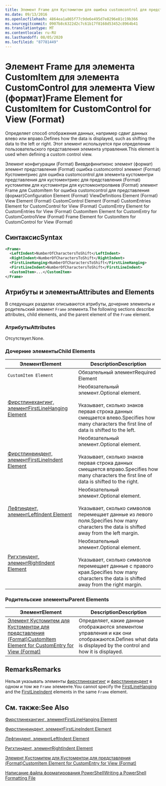 ```yaml
---
title: Элемент Frame для Кустомитем для ошибка customcontrol для представления (формат) | Документация Майкрософт
ms.date: 09/13/2016
ms.openlocfilehash: 4864ea1a865f77c9de6e495d7e8296e81c19b366
ms.sourcegitcommit: 0907b8c6322d2c7c61b17f8168d53452c8964b41
ms.translationtype: MT
ms.contentlocale: ru-RU
ms.lasthandoff: 08/05/2020
ms.locfileid: "87781449"
---
```

# <a name="frame-element-for-customitem-for-customcontrol-for-view-format"></a><span data-ttu-id="42848-102">Элемент Frame для элемента CustomItem для элемента CustomControl для элемента View (формат)</span><span class="sxs-lookup"><span data-stu-id="42848-102">Frame Element for CustomItem for CustomControl for View (Format)</span></span>

<span data-ttu-id="42848-103">Определяет способ отображения данных, например сдвиг данных влево или вправо.</span><span class="sxs-lookup"><span data-stu-id="42848-103">Defines how the data is displayed, such as shifting the data to the left or right.</span></span> <span data-ttu-id="42848-104">Этот элемент используется при определении пользовательского представления элемента управления.</span><span class="sxs-lookup"><span data-stu-id="42848-104">This element is used when defining a custom control view.</span></span>

<span data-ttu-id="42848-105">Элемент конфигурации (Format) Виевдефинитионс элемент (формат) элемент представления (Format) ошибка customcontrol элемент (Format) Кустоментриес для ошибка customcontrol для элемента кустоментри представления для кустоментриес для представления (Format) кустомитем для кустоментри для кустомконтролвиев (Format) элемент Frame для CustomItem for ошибка customcontrol для представления (формат)</span><span class="sxs-lookup"><span data-stu-id="42848-105">Configuration Element (Format) ViewDefinitions Element (Format) View Element (Format) CustomControl Element (Format) CustomEntries Element for CustomControl for View (Format) CustomEntry Element for CustomEntries for View (Format) CustomItem Element for CustomEntry for CustomControlView (Format) Frame Element for CustomItem for CustomControl for View (Format)</span></span>

## <a name="syntax"></a><span data-ttu-id="42848-106">Синтаксис</span><span class="sxs-lookup"><span data-stu-id="42848-106">Syntax</span></span>

```xml
<Frame>
  <LeftIndent>NumberOfCharactersToShift</LeftIndent>
  <RightIndent>NumberOfCharactersToShift</RightIndent>
  <FirstLineHanging>NumberOfCharactersToShift</FirstLineHanging>
  <FirstLineIndent>NumberOfCharactersToShift</FirstLineIndent>
  <CustomItem>...</CustomItem>
</Frame>
```

## <a name="attributes-and-elements"></a><span data-ttu-id="42848-107">Атрибуты и элементы</span><span class="sxs-lookup"><span data-stu-id="42848-107">Attributes and Elements</span></span>

<span data-ttu-id="42848-108">В следующих разделах описываются атрибуты, дочерние элементы и родительский элемент `Frame` элемента.</span><span class="sxs-lookup"><span data-stu-id="42848-108">The following sections describe attributes, child elements, and the parent element of the `Frame` element.</span></span>

### <a name="attributes"></a><span data-ttu-id="42848-109">Атрибуты</span><span class="sxs-lookup"><span data-stu-id="42848-109">Attributes</span></span>

<span data-ttu-id="42848-110">Отсутствует.</span><span class="sxs-lookup"><span data-stu-id="42848-110">None.</span></span>

### <a name="child-elements"></a><span data-ttu-id="42848-111">Дочерние элементы</span><span class="sxs-lookup"><span data-stu-id="42848-111">Child Elements</span></span>

|<span data-ttu-id="42848-112">Элемент</span><span class="sxs-lookup"><span data-stu-id="42848-112">Element</span></span>|<span data-ttu-id="42848-113">Description</span><span class="sxs-lookup"><span data-stu-id="42848-113">Description</span></span>|
|-------------|-----------------|
|`CustomItem Element`|<span data-ttu-id="42848-114">Обязательный элемент</span><span class="sxs-lookup"><span data-stu-id="42848-114">Required Element</span></span>|
|[<span data-ttu-id="42848-115">Фирстлинехангинг, элемент</span><span class="sxs-lookup"><span data-stu-id="42848-115">FirstLineHanging Element</span></span>](./firstlinehanging-element-for-frame-for-customcontrol-for-view-format.md)|<span data-ttu-id="42848-116">Необязательный элемент.</span><span class="sxs-lookup"><span data-stu-id="42848-116">Optional element.</span></span><br /><br /> <span data-ttu-id="42848-117">Указывает, сколько знаков первая строка данных смещается влево.</span><span class="sxs-lookup"><span data-stu-id="42848-117">Specifies how many characters the first line of data is shifted to the left.</span></span>|
|[<span data-ttu-id="42848-118">Фирстлинеиндент, элемент</span><span class="sxs-lookup"><span data-stu-id="42848-118">FirstLineIndent Element</span></span>](./firstlineindent-element-for-frame-for-customcontrol-for-view-format.md)|<span data-ttu-id="42848-119">Необязательный элемент.</span><span class="sxs-lookup"><span data-stu-id="42848-119">Optional element.</span></span><br /><br /> <span data-ttu-id="42848-120">Указывает, сколько знаков первая строка данных смещается вправо.</span><span class="sxs-lookup"><span data-stu-id="42848-120">Specifies how many characters the first line of data is shifted to the right.</span></span>|
|[<span data-ttu-id="42848-121">Лефтиндент, элемент</span><span class="sxs-lookup"><span data-stu-id="42848-121">LeftIndent Element</span></span>](./leftindent-element-for-frame-for-customcontrol-for-view-format.md)|<span data-ttu-id="42848-122">Необязательный элемент.</span><span class="sxs-lookup"><span data-stu-id="42848-122">Optional element.</span></span><br /><br /> <span data-ttu-id="42848-123">Указывает, сколько символов перемещает данные из левого поля.</span><span class="sxs-lookup"><span data-stu-id="42848-123">Specifies how many characters the data is shifted away from the left margin.</span></span>|
|[<span data-ttu-id="42848-124">Ригхтиндент, элемент</span><span class="sxs-lookup"><span data-stu-id="42848-124">RightIndent Element</span></span>](./rightindent-element-for-frame-for-customcontrol-for-view-format.md)|<span data-ttu-id="42848-125">Необязательный элемент.</span><span class="sxs-lookup"><span data-stu-id="42848-125">Optional element.</span></span><br /><br /> <span data-ttu-id="42848-126">Указывает, сколько символов перемещает данные с правого края.</span><span class="sxs-lookup"><span data-stu-id="42848-126">Specifies how many characters the data is shifted away from the right margin.</span></span>|

### <a name="parent-elements"></a><span data-ttu-id="42848-127">Родительские элементы</span><span class="sxs-lookup"><span data-stu-id="42848-127">Parent Elements</span></span>

|<span data-ttu-id="42848-128">Элемент</span><span class="sxs-lookup"><span data-stu-id="42848-128">Element</span></span>|<span data-ttu-id="42848-129">Description</span><span class="sxs-lookup"><span data-stu-id="42848-129">Description</span></span>|
|-------------|-----------------|
|[<span data-ttu-id="42848-130">Элемент Кустомитем для Кустоментри для представления (Format)</span><span class="sxs-lookup"><span data-stu-id="42848-130">CustomItem Element for CustomEntry for View (Format)</span></span>](./customitem-element-for-customentry-for-customcontrol-for-view-format.md)|<span data-ttu-id="42848-131">Определяет, какие данные отображаются элементом управления и как они отображаются.</span><span class="sxs-lookup"><span data-stu-id="42848-131">Defines what data is displayed by the control and how it is displayed.</span></span>|

## <a name="remarks"></a><span data-ttu-id="42848-132">Remarks</span><span class="sxs-lookup"><span data-stu-id="42848-132">Remarks</span></span>

<span data-ttu-id="42848-133">Нельзя указывать элементы [фирстлинехангинг](./firstlinehanging-element-for-frame-for-customcontrol-for-view-format.md) и [фирстлинеиндент](./firstlineindent-element-for-frame-for-customcontrol-for-view-format.md) в одном и том же `Frame` элементе.</span><span class="sxs-lookup"><span data-stu-id="42848-133">You cannot specify the [FirstLineHanging](./firstlinehanging-element-for-frame-for-customcontrol-for-view-format.md) and the [FirstLineIndent](./firstlineindent-element-for-frame-for-customcontrol-for-view-format.md) elements in the same `Frame` element.</span></span>

## <a name="see-also"></a><span data-ttu-id="42848-134">См. также:</span><span class="sxs-lookup"><span data-stu-id="42848-134">See Also</span></span>

[<span data-ttu-id="42848-135">Фирстлинехангинг, элемент</span><span class="sxs-lookup"><span data-stu-id="42848-135">FirstLineHanging Element</span></span>](./firstlinehanging-element-for-frame-for-customcontrol-for-view-format.md)

[<span data-ttu-id="42848-136">Фирстлинеиндент, элемент</span><span class="sxs-lookup"><span data-stu-id="42848-136">FirstLineIndent Element</span></span>](./firstlineindent-element-for-frame-for-customcontrol-for-view-format.md)

[<span data-ttu-id="42848-137">Лефтиндент, элемент</span><span class="sxs-lookup"><span data-stu-id="42848-137">LeftIndent Element</span></span>](./leftindent-element-for-frame-for-customcontrol-for-view-format.md)

[<span data-ttu-id="42848-138">Ригхтиндент, элемент</span><span class="sxs-lookup"><span data-stu-id="42848-138">RightIndent Element</span></span>](./rightindent-element-for-frame-for-customcontrol-for-view-format.md)

[<span data-ttu-id="42848-139">Элемент Кустомитем для Кустоментри для представления (Format)</span><span class="sxs-lookup"><span data-stu-id="42848-139">CustomItem Element for CustomEntry for View (Format)</span></span>](./customitem-element-for-customentry-for-customcontrol-for-view-format.md)

[<span data-ttu-id="42848-140">Написание файла форматирования PowerShell</span><span class="sxs-lookup"><span data-stu-id="42848-140">Writing a PowerShell Formatting File</span></span>](./writing-a-powershell-formatting-file.md)
